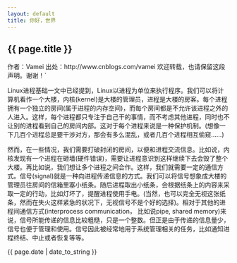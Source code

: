 ```yaml
---
layout: default
title: 你好，世界
---
```

<h2>{{ page.title }}</h2>
<p>作者：Vamei 出处：http://www.cnblogs.com/vamei 欢迎转载，也请保留这段声明。谢谢！`

Linux进程基础一文中已经提到，Linux以进程为单位来执行程序。我们可以将计算机看作一个大楼，内核(kernel)是大楼的管理员，进程是大楼的房客。每个进程拥有一个独立的房间(属于进程的内存空间)，而每个房间都是不允许该进程之外的人进入。这样，每个进程都只专注于自己干的事情，而不考虑其他进程，同时也不让别的进程看到自己的房间内部。这对于每个进程来说是一种保护机制。(想像一下几百个进程总是要干涉对方，那会有多么混乱，或者几百个进程相互偷窥……)

然而，在一些情况，我们需要打破封闭的房间，以便和进程交流信息。比如说，内核发现有一个进程在砸墙(硬件错误)，需要让进程意识到这样继续下去会毁了整个大楼。再比如说，我们想让多个进程之间合作。这样，我们就需要一定的通信方式。信号(signal)就是一种向进程传递信息的方式。我们可以将信号想象成大楼的管理员往房间的信箱里塞小纸条。随后进程取出小纸条，会根据纸条上的内容来采取一定的行动，比如灯坏了，提醒进程使用手电。(当然，也可以完全无视这张纸条，然而在失火这样紧急的状况下，无视信号不是个好的选择)。相对于其他的进程间通信方式(interprocess communication， 比如说pipe, shared memory)来说，信号所能传递的信息比较粗糙，只是一个整数。但正是由于传递的信息量少，信号也便于管理和使用。信号因此被经常地用于系统管理相关的任务，比如通知进程终结、中止或者恢复等等。
</p>
<p>{{ page.date | date_to_string }}</p>

